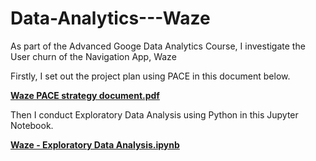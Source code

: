 # Data-Analytics---Waze
As part of the Advanced Googe Data Analytics Course, I investigate the User churn of the Navigation App, Waze


Firstly, I set out the project plan using PACE in this document below.

**[Waze PACE strategy document.pdf](https://github.com/olidare/Data-Analytics---Waze/tree/main#:~:text=Waze%20PACE%20strategy%20document.pdf)**


Then I conduct Exploratory Data Analysis using Python in this Jupyter Notebook.

**[Waze - Exploratory Data Analysis.ipynb](https://github.com/olidare/Data-Analytics---Waze/blob/main/Waze%20-%20Exploratory%20Data%20Analysis.ipynb)**
